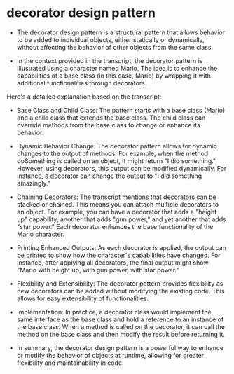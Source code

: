 # decorator design pattern

- The decorator design pattern is a structural pattern that allows behavior to be added to individual objects, either statically or dynamically, without affecting the behavior of other objects from the same class.

- In the context provided in the transcript, the decorator pattern is illustrated using a character named Mario. The idea is to enhance the capabilities of a base class (in this case, Mario) by wrapping it with additional functionalities through decorators.

Here's a detailed explanation based on the transcript:

- Base Class and Child Class: The pattern starts with a base class (Mario) and a child class that extends the base class. The child class can override methods from the base class to change or enhance its behavior.

- Dynamic Behavior Change: The decorator pattern allows for dynamic changes to the output of methods. For example, when the method doSomething is called on an object, it might return "I did something." However, using decorators, this output can be modified dynamically. For instance, a decorator can change the output to "I did something amazingly."

- Chaining Decorators: The transcript mentions that decorators can be stacked or chained. This means you can attach multiple decorators to an object. For example, you can have a decorator that adds a "height up" capability, another that adds "gun power," and yet another that adds "star power." Each decorator enhances the base functionality of the Mario character.

- Printing Enhanced Outputs: As each decorator is applied, the output can be printed to show how the character's capabilities have changed. For instance, after applying all decorators, the final output might show "Mario with height up, with gun power, with star power."

- Flexibility and Extensibility: The decorator pattern provides flexibility as new decorators can be added without modifying the existing code. This allows for easy extensibility of functionalities.

- Implementation: In practice, a decorator class would implement the same interface as the base class and hold a reference to an instance of the base class. When a method is called on the decorator, it can call the method on the base class and then modify the result before returning it.

- In summary, the decorator design pattern is a powerful way to enhance or modify the behavior of objects at runtime, allowing for greater flexibility and maintainability in code.